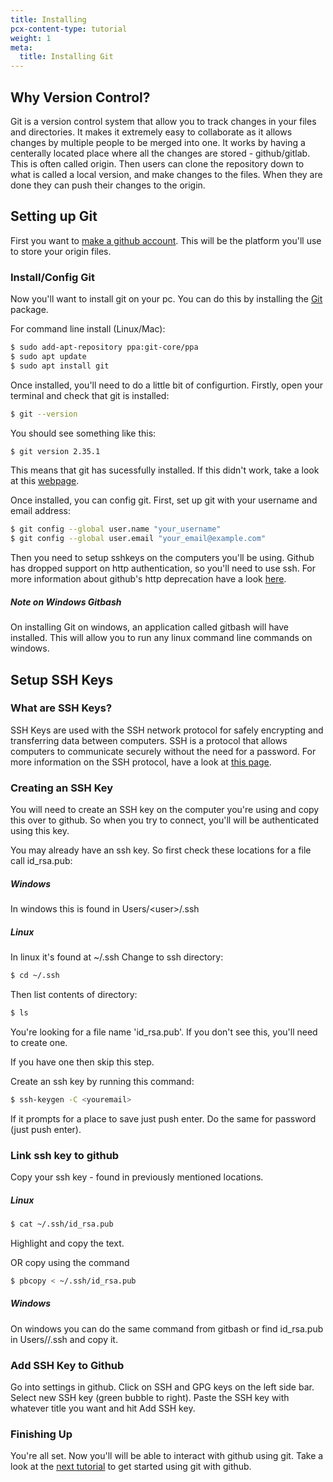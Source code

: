 ```yaml
---
title: Installing
pcx-content-type: tutorial
weight: 1
meta:
  title: Installing Git
---
```


## Why Version Control?

Git is a version control system that allow you to track changes in your files and directories. It makes it extremely easy to collaborate as it allows changes by multiple people to be merged into one. It works by having a centerally located place where all the changes are stored - github/gitlab. This is often called origin. Then users can clone the repository down to what is called a local version, and make changes to the files. When they are done they can push their changes to the origin.

## Setting up Git

First you want to [make a github account](https://github.com/signup). This will be the platform you'll use to store your origin files.

### Install/Config Git

Now you'll want to install git on your pc. You can do this by installing the [Git](https://git-scm.com/downloads) package.

For command line install (Linux/Mac):

```sh
$ sudo add-apt-repository ppa:git-core/ppa
$ sudo apt update
$ sudo apt install git
```

Once installed, you'll need to do a little bit of configurtion. Firstly, open your terminal and check that git is installed:

```sh
$ git --version
```

You should see something like this:

```sh
$ git version 2.35.1
```

This means that git has sucessfully installed. If this didn't work, take a look at this [webpage](https://github.com/git-guides/install-git).

Once installed, you can config git. First, set up git with your username and email address:

```sh
$ git config --global user.name "your_username"
$ git config --global user.email "your_email@example.com"
```

Then you need to setup sshkeys on the computers you'll be using. Github has dropped support on http authentication, so you'll need to use ssh. For more information about github's http deprecation have a look [here](https://magecomp.com/blog/generate-personal-access-token-github/).

##### Note on Windows Gitbash

On installing Git on windows, an application called gitbash will have installed. This will allow you to run any linux command line commands on windows.

## Setup SSH Keys

### What are SSH Keys?

SSH Keys are used with the SSH network protocol for safely encrypting and transferring data between computers. SSH is a protocol that allows computers to communicate securely without the need for a password. For more information on the SSH protocol, have a look at [this page](https://www.ssh.com/ssh/).

### Creating an SSH Key

You will need to create an SSH key on the computer you're using and copy this over to github. So when you try to connect, you'll will be authenticated using this key.

You may already have an ssh key. So first check these locations for a file call id_rsa.pub:

##### Windows

In windows this is found in Users/\<user\>/.ssh

##### Linux

In linux it's found at ~/.ssh
Change to ssh directory:

```sh
$ cd ~/.ssh
```

Then list contents of directory:

```sh
$ ls
```

You're looking for a file name 'id_rsa.pub'. If you don't see this, you'll need to create one.

If you have one then skip this step.

Create an ssh key by running this command:

```sh
$ ssh-keygen -C <youremail>
```

If it prompts for a place to save just push enter.
Do the same for password (just push enter).

### Link ssh key to github

Copy your ssh key - found in previously mentioned locations.

##### Linux

```sh
$ cat ~/.ssh/id_rsa.pub
```

Highlight and copy the text.

OR copy using the command

```sh
$ pbcopy < ~/.ssh/id_rsa.pub
```

##### Windows

On windows you can do the same command from gitbash or find id_rsa.pub in Users/<user>/.ssh and copy it.

### Add SSH Key to Github

Go into settings in github.
Click on SSH and GPG keys on the left side bar.
Select new SSH key (green bubble to right).
Paste the SSH key with whatever title you want and hit Add SSH key.

### Finishing Up

You're all set. Now you'll will be able to interact with github using git. Take a look at the [next tutorial](../git-workflow) to get started using git with github.
